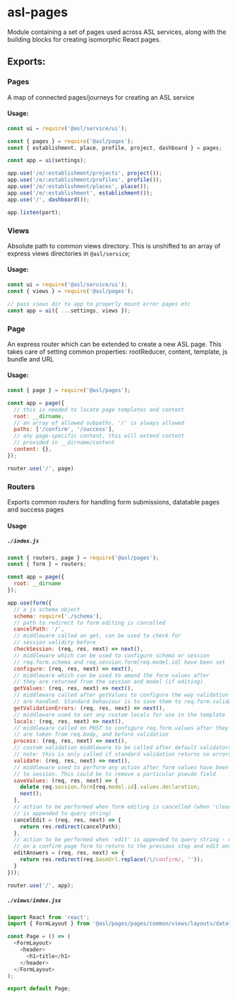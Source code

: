 # asl-pages

Module containing a set of pages used across ASL services, along with the building blocks for creating isomorphic React pages.

## Exports:

### Pages

A map of connected pages/journeys for creating an ASL service

#### Usage:
```js
const ui = require('@asl/service/ui');

const { pages } = require('@asl/pages');
const { establishment, place, profile, project, dashboard } = pages;

const app = ui(settings);

app.use('/e/:establishment/projects', project());
app.use('/e/:establishment/profiles', profile());
app.use('/e/:establishment/places', place());
app.use('/e/:establishment', establishment());
app.use('/', dashboard());

app.listen(port);
```

### Views

Absolute path to common views directory. This is unshifted to an array of express views directories in `@asl/service`;

#### Usage:
```js
const ui = require('@asl/service/ui');
const { views } = require('@asl/pages');

// pass views dir to app to properly mount error pages etc
const app = ui({ ...settings, views });
```

### Page

An express router which can be extended to create a new ASL page. This takes care of setting common properties: rootReducer, content, template, js bundle and URL

#### Usage:
```js
const { page } = require('@asl/pages');

const app = page({
  // this is needed to locate page templates and content
  root: __dirname,
  // an array of allowed subpaths. '/' is always allowed
  paths: ['/confirm', '/success'],
  // any page-specific content, this will extend content
  // provided in __dirname/content
  content: {},
});

router.use('/', page)
```

### Routers

Exports common routers for handling form submissions, datatable pages and success pages

#### Usage

##### `./index.js`
```js
const { routers, page } = require('@asl/pages');
const { form } = routers;

const app = page({
  root: __dirname
});

app.use(form({
  // a js schema object
  schema: require('./schema'),
  // path to redirect to form editing is cancelled
  cancelPath: '/',
  // middleware called on get, can be used to check for
  // session validity before
  checkSession: (req, res, next) => next(),
  // middleware which can be used to configure schema or session
  // req.form.schema and req.session.form[req.model.id] have been set
  configure: (req, res, next) => next(),
  // middleware which can be used to amend the form values after
  // they are returned from the session and model (if editing)
  getValues: (req, res, next) => next(),
  // middleware called after getValues to configure the way validation errors
  // are handled. Standard behaviour is to save them to req.form.validationErrors
  getValidationErrors: (req, res, next) => next(),
  // middleware used to set any custom locals for use in the template
  locals: (req, res, next) => next(),
  // middleware called on POST to configure req.form.values after they
  // are taken from req.body, and before validation
  process: (req, res, next) => next(),
  // custom validation middleware to be called after default validators.
  // note: this is only called if standard validation returns no errors.
  validate: (req, res, next) => next(),
  // middleware used to perform any action after form values have been saved
  // to session. This could be to remove a particular pseudo field
  saveValues: (req, res, next) => {
    delete req.session.form[req.model.id].values.declaration;
    next();
  },
  // action to be performed when form editing is cancelled (when 'clear'
  // is appended to query string)
  cancelEdit = (req, res, next) => {
    return res.redirect(cancelPath);
  },
  // action to be performed when 'edit' is appended to query string - usually
  // on a confirm page form to return to the previous step and edit answers
  editAnswers = (req, res, next) => {
    return res.redirect(req.baseUrl.replace(/\/confirm/, ''));
  }
}));

router.use('/', app);
```
##### `./views/index.jsx`
```js
import React from 'react';
import { FormLayout } from '@asl/pages/pages/common/views/layouts/datatable';

const Page = () => (
  <FormLayout>
    <header>
      <h1>title</h1>
    </header>
  </FormLayout>
);

export default Page;

```
